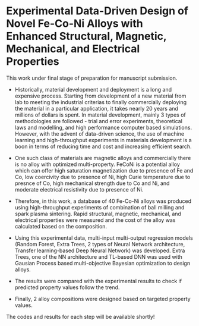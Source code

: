 # Experimental Data-Driven Design of Novel Fe-Co-Ni Alloys with Enhanced Structural, Magnetic, Mechanical, and Electrical Properties

This work under final stage of preparation for manuscript submission.

* Historically, material development and deployment is a long and expensive process. Starting from development of a new material from lab to meeting the industrial criterias to finally commercially deploying the material in a particular application, it takes nearly 20 years and millions of dollars is spent. In material development, mainly 3 types of methodologies are followed - trial and error experiments, theoretical laws and modelling, and high performance computer based simulations. However, with the advent of data-driven science, the use of machine learning and high-throughput experiments in materials development is a boon in terms of reducing time and cost and increasing efficient search. 

* One such class of materials are magnetic alloys and commercially there is no alloy with optimized multi-property. FeCoNi is a potential alloy which can offer high saturation magnetization due to presence of Fe and Co, low coercivity due to presence of Ni, high Curie temperature due to presnce of Co, high mechanical strength due to Co and Ni, and moderate electrical resistivity due to presence of Ni.

* Therefore, in this work, a database of 40 Fe-Co-Ni alloys was produced using high-throughput  experiments of combination of ball milling and spark plasma sintering. Rapid structural, magnetic, mechanical, and electrical properties were measured and the cost of the alloy was calculated based on the composition.

* Using this experimental data, multi-input multi-output regression models (Random Forest, Extra Trees, 2 types of Neural Network architecture, Transfer learning-based Deep Neural Network) was developed. Extra Trees, one of the NN architecture and TL-based DNN was used with Gausian Process based multi-objective Bayesian optimization to design alloys.

* The results were compared with the experimental results to check if predicted property values follow the trend.

* Finally, 2 alloy compositions were designed based on targeted property values.

The codes and results for each step will be available shortly!